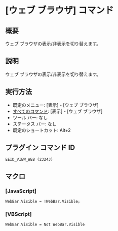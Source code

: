 # \[ウェブ ブラウザ\] コマンド

## 概要

ウェブ ブラウザの表示/非表示を切り替えます。

## 説明

ウェブ ブラウザの表示/非表示を切り替えます。

## 実行方法

- 既定のメニュー: \[表示\] \- \[ウェブ ブラウザ\]
- [すべてのコマンド](../../glossary/allcommands): \[表示\] \- \[ウェブ ブラウザ\]
- ツール バー: なし
- ステータス バー: なし
- 既定のショートカット: Alt+2

## プラグイン コマンド ID

```
EEID_VIEW_WEB (23243)
```

## マクロ

### \[JavaScript\]

```
WebBar.Visible = !WebBar.Visible;
```

### \[VBScript\]

```
WebBar.Visible = Not WebBar.Visible
```
